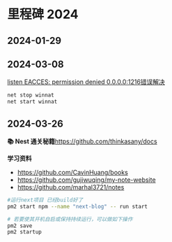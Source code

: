 # 里程碑 2024

## 2024-01-29

## 2024-03-08

[listen EACCES: permission denied 0.0.0.0:1216错误解决](https://github.com/vitejs/vite/issues/5801)

```bash
net stop winnat
net start winnat
```

## 2024-03-26

**📚 Nest 通关秘籍**https://github.com/thinkasany/docs

**学习资料**
- https://github.com/CavinHuang/books
- https://github.com/gujiwuqing/my-note-website
- https://github.com/marhal3721/notes

```bash
#运行next项目 已经build好了
pm2 start npm --name "next-blog" -- run start

# 若要使其开机自启或保持持续运行，可以做如下操作
pm2 save
pm2 startup
```
